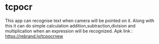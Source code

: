 # tcpocr
This app can recognise text when camera will be pointed on it. Along with this it can do simple calculation addition,subtraction,division and multiplication when an expression will be recognized.
 Apk link : https://rebrand.ly/tcpocrnew
